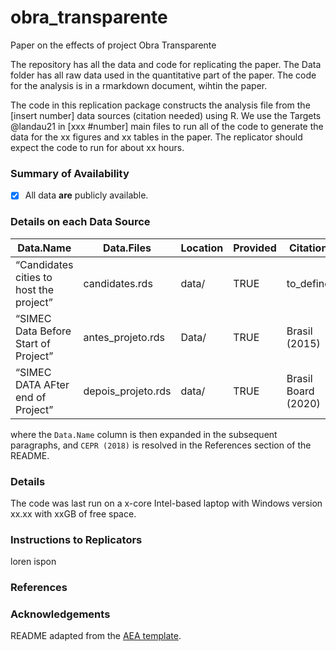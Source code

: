 # obra_transparente
Paper on the effects of project Obra Transparente

The repository has all the data and code for replicating the paper. The Data folder has all raw data used in the quantitative part of the paper. The code for the analysis is in a rmarkdown document, wihtin the paper.

The code in this replication package constructs the analysis file from the [insert number] data sources (citation needed) using R. We use the Targets @landau21 in [xxx #number] main files to run all of the code to generate the data for the xx figures and xx tables in the paper. The replicator should expect the code to run for about xx hours.

### Summary of Availability

- [x] All data **are** publicly available.

### Details on each Data Source

| Data.Name  | Data.Files | Location | Provided | Citation |
| -- | -- | -- | -- | -- | 
| “Candidates cities to host the project” | candidates.rds | data/ | TRUE | to_define |
| “SIMEC Data Before Start of Project” | antes_projeto.rds| Data/ | TRUE | Brasil (2015) |
| “SIMEC DATA AFter end of Project” | depois_projeto.rds | data/ | TRUE | Brasil Board (2020) |

where the `Data.Name` column is then expanded in the subsequent paragraphs, and `CEPR (2018)` is resolved in the References section of the README.
### Details
The code was last run on a x-core Intel-based laptop with Windows version xx.xx with xxGB of free space.

### Instructions to Replicators

loren ispon

### References

### Acknowledgements

README adapted from the [AEA template](https://github.com/social-science-data-editors/template_README/blob/release-candidate/templates/README.md).

